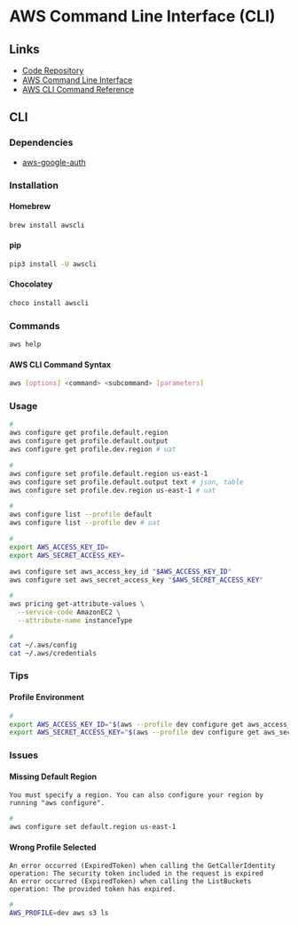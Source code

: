 # AWS Command Line Interface (CLI)

## Links

- [Code Repository](https://github.com/aws/aws-cli)
- [AWS Command Line Interface](https://aws.amazon.com/cli/)
- [AWS CLI Command Reference](https://docs.aws.amazon.com/cli/latest/reference/)

## CLI

### Dependencies

- [aws-google-auth](/aws-google-auth.md)

### Installation

#### Homebrew

```sh
brew install awscli
```

#### pip

```sh
pip3 install -U awscli
```

#### Chocolatey

```sh
choco install awscli
```

### Commands

```sh
aws help
```

#### AWS CLI Command Syntax

```sh
aws [options] <command> <subcommand> [parameters]
```

### Usage

<!-- ```sh
#
aws configure \
  --profile dev
``` -->

```sh
#
aws configure get profile.default.region
aws configure get profile.default.output
aws configure get profile.dev.region # uat

#
aws configure set profile.default.region us-east-1
aws configure set profile.default.output text # json, table
aws configure set profile.dev.region us-east-1 # uat

#
aws configure list --profile default
aws configure list --profile dev # uat

#
export AWS_ACCESS_KEY_ID=
export AWS_SECRET_ACCESS_KEY=

aws configure set aws_access_key_id "$AWS_ACCESS_KEY_ID"
aws configure set aws_secret_access_key "$AWS_SECRET_ACCESS_KEY"

#
aws pricing get-attribute-values \
  --service-code AmazonEC2 \
  --attribute-name instanceType

#
cat ~/.aws/config
cat ~/.aws/credentials
```

<!--
#
export mfa_serial=arn:aws:iam::<account>:mfa/<login>

aws configure set profile.dev.region <your_region>
aws configure set profile.dev.aws_access_key_id <access_key_id>
aws configure set profile.dev.aws_secret_access_key <secret_access_key>
aws configure set profile.dev.aws_session_token <session_token>

aws configure set default.source_profile sts
aws configure set profile.sts.mfa_serial $mfa_serial
aws configure set profile.sts.aws_access_key_id $aws_access_key_id
aws configure set profile.sts.aws_secret_access_key $aws_secret_access_key

aws configure set profile.dev.role_arn arn:aws:iam::<organizationaccount>:role/OrganizationAccountAccessRole
aws configure --profile <name>

eval $(aws ecr get-login --no-include-email)

aws ecr get-login \
  --no-include-email \
  --region us-east-1
-->

### Tips

#### Profile Environment

```sh
#
export AWS_ACCESS_KEY_ID="$(aws --profile dev configure get aws_access_key_id)"
export AWS_SECRET_ACCESS_KEY="$(aws --profile dev configure get aws_secret_access_key)"
```

### Issues

#### Missing Default Region

```log
You must specify a region. You can also configure your region by running "aws configure".
```

```sh
#
aws configure set default.region us-east-1
```

#### Wrong Profile Selected

```log
An error occurred (ExpiredToken) when calling the GetCallerIdentity operation: The security token included in the request is expired
An error occurred (ExpiredToken) when calling the ListBuckets operation: The provided token has expired.
```

```sh
#
AWS_PROFILE=dev aws s3 ls
```
